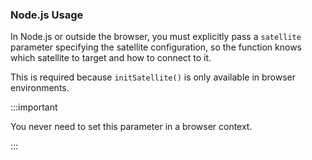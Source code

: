 ### Node.js Usage

In Node.js or outside the browser, you must explicitly pass a `satellite` parameter specifying the satellite configuration, so the function knows which satellite to target and how to connect to it.

This is required because `initSatellite()` is only available in browser environments.

:::important

You never need to set this parameter in a browser context.

:::
